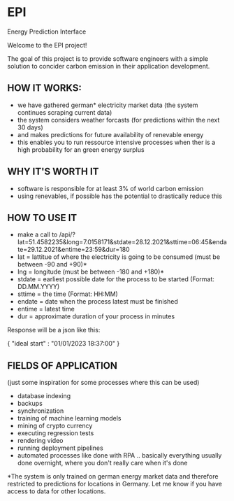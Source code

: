 # EPI
Energy Prediction Interface

Welcome to the EPI project!

The goal of this project is to provide software engineers with a simple solution to concider carbon emission in their application development.

## HOW IT WORKS:
- we have gathered german* electricity market data (the system continues scraping current data)
- the system considers weather forcasts (for predictions within the next 30 days)
- and makes predictions for future availability of renevable energy
- this enables you to run ressource intensive processes when ther is a high probability for an green energy surplus

## WHY IT'S WORTH IT
- software is responsible for at least 3% of world carbon emission
- using renevables, if possible has the potential to drastically reduce this

## HOW TO USE IT
- make a call to /api/?lat=51.4582235&long=7.0158171&stdate=28.12.2021&sttime=06:45&endate=29.12.2021&entime=23:59&dur=180
- lat = lattitue of where the electricity is going to be consumed (must be between -90 and +90)*
- lng = longitude (must be between -180 and +180)*
- stdate = earliest possible date for the process to be started (Format: DD.MM.YYYY)
- sttime = the time (Format: HH:MM)
- endate = date when the process latest must be finished
- entime = latest time
- dur = approximate duration of your process in minutes

Response will be a json like this: 

{
  "ideal start" : "01/01/2023 18:37:00"
}

## FIELDS OF APPLICATION
(just some inspiration for some processes where this can be used)
- database indexing
- backups
- synchronization
- training of machine learning models
- mining of crypto currency
- executing regression tests 
- rendering video 
- running deployment pipelines 
- automated processes like done with RPA
.. basically everything usually done overnight, where you don't really care when it's done 

*The system is only trained on german energy market data and therefore restricted to predictions for locations in Germany. Let me know if you have access to data for other locations.